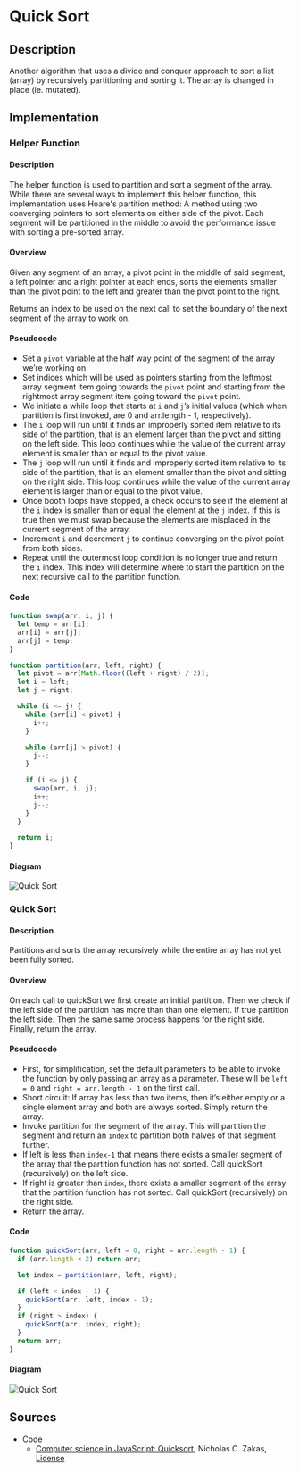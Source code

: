 # Quick Sort

## Description

Another algorithm that uses a divide and conquer approach to sort a list (array) by recursively partitioning and sorting it. The array is changed in place (ie. mutated).

## Implementation

### Helper Function

#### Description

The helper function is used to partition and sort a segment of the array. While there are several ways to implement this helper function, this implementation uses Hoare's partition method: A method using two converging pointers to sort elements on either side of the pivot. Each segment will be partitioned in the middle to avoid the performance issue with sorting a pre-sorted array.

#### Overview

Given any segment of an array, a pivot point in the middle of said segment, a left pointer and a right pointer at each ends, sorts the elements smaller than the pivot point to the left and greater than the pivot point to the right.

Returns an index to be used on the next call to set the boundary of the next segment of the array to work on.

#### Pseudocode

- Set a `pivot` variable at the half way point of the segment of the array we’re working on.
- Set indices which will be used as pointers starting from the leftmost array segment item going towards the `pivot` point and starting from the rightmost array segment item going toward the `pivot` point.
- We initiate a while loop that starts at `i` and `j`’s initial values (which when partition is first invoked, are 0 and arr.length - 1, respectively).
- The `i` loop will run until it finds an improperly sorted item relative to its side of the partition, that is an element larger than the pivot and sitting on the left side. This loop continues while the value of the current array element is smaller than or equal to the pivot value.
- The `j` loop will run until it finds and improperly sorted item relative to its side of the partition, that is an element smaller than the pivot and sitting on the right side. This loop continues while the value of the current array element is larger than or equal to the pivot value.
- Once booth loops have stopped, a check occurs to see if the element at the `i` index is smaller than or equal the element at the `j` index. If this is true then we must swap because the elements are misplaced in the current segment of the array.
- Increment `i` and decrement `j` to continue converging on the pivot point from both sides.
- Repeat until the outermost loop condition is no longer true and return the `i` index. This index will determine where to start the partition on the next recursive call to the partition function.

#### Code

```javascript
function swap(arr, i, j) {
  let temp = arr[i];
  arr[i] = arr[j];
  arr[j] = temp;
}

function partition(arr, left, right) {
  let pivot = arr[Math.floor((left + right) / 2)];
  let i = left;
  let j = right;

  while (i <= j) {
    while (arr[i] < pivot) {
      i++;
    }

    while (arr[j] > pivot) {
      j--;
    }

    if (i <= j) {
      swap(arr, i, j);
      i++;
      j--;
    }
  }

  return i;
}
```

#### Diagram

![Quick Sort](quicksort_1.jpg)

### Quick Sort

#### Description

Partitions and sorts the array recursively while the entire array has not yet been fully sorted.

#### Overview

On each call to quickSort we first create an initial partition. Then we check if the left side of the partition has more than than one element. If true partition the left side. Then the same same process happens for the right side. Finally, return the array.

#### Pseudocode

- First, for simplification, set the default parameters to be able to invoke the function by only passing an array as a parameter. These will be `left = 0` and `right = arr.length - 1` on the first call.
- Short circuit: If array has less than two items, then it’s either empty or a single element array and both are always sorted. Simply return the array.
- Invoke partition for the segment of the array. This will partition the segment and return an `index` to partition both halves of that segment further.
- If left is less than `index-1` that means there exists a smaller segment of the array that the partition function has not sorted. Call quickSort (recursively) on the left side.
- If right is greater than `index`, there exists a smaller segment of the array that the partition function has not sorted. Call quickSort (recursively) on the right side.
- Return the array.

#### Code

```javascript
function quickSort(arr, left = 0, right = arr.length - 1) {
  if (arr.length < 2) return arr;

  let index = partition(arr, left, right);

  if (left < index - 1) {
    quickSort(arr, left, index - 1);
  }
  if (right > index) {
    quickSort(arr, index, right);
  }
  return arr;
}
```

#### Diagram

![Quick Sort](quicksort_2.jpg)

## Sources

- Code
  - [Computer science in JavaScript: Quicksort](https://humanwhocodes.com/blog/2012/11/27/computer-science-in-javascript-quicksort/), Nicholas C. Zakas, [License](../../licenses/license-1.md)
